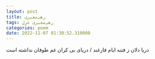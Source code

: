 ```yaml
---
layout: post
title: رهی‌معیری
tags: رهی‌معیری غزل
categories: poem
date: 2022-11-07 01:30:52.310000
---
```


دریا دلان ز فتنه ایام فارغند / دریای بی کران غم طوفان نداشته است